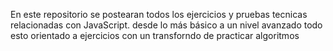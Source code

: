 En este repositorio se postearan todos los ejercicios y pruebas tecnicas relacionadas con JavaScript. desde lo más básico a un nivel avanzado todo esto orientado a ejercicios con un transforndo de practicar algoritmos
